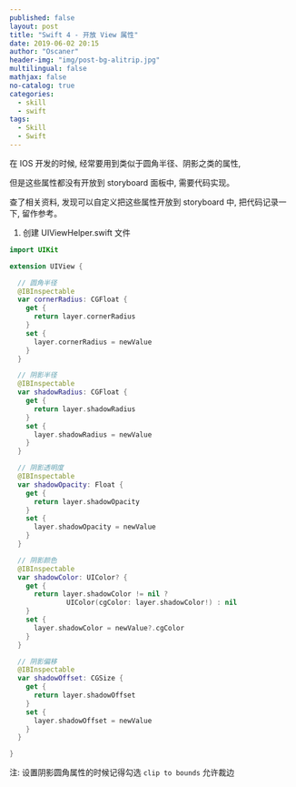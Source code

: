 ```yaml
---
published: false
layout: post
title: "Swift 4 - 开放 View 属性"
date: 2019-06-02 20:15
author: "Oscaner"
header-img: "img/post-bg-alitrip.jpg"
multilingual: false
mathjax: false
no-catalog: true
categories:
  - skill
  - swift
tags:
  - Skill
  - Swift
---
```


在 IOS 开发的时候, 经常要用到类似于圆角半径、阴影之类的属性,

但是这些属性都没有开放到 storyboard 面板中, 需要代码实现。

查了相关资料, 发现可以自定义把这些属性开放到 storyboard 中, 把代码记录一下, 留作参考。

1. 创建 UIViewHelper.swift 文件

```swift
import UIKit

extension UIView {

  // 圆角半径
  @IBInspectable
  var cornerRadius: CGFloat {
    get {
      return layer.cornerRadius
    }
    set {
      layer.cornerRadius = newValue
    }
  }

  // 阴影半径
  @IBInspectable
  var shadowRadius: CGFloat {
    get {
      return layer.shadowRadius
    }
    set {
      layer.shadowRadius = newValue
    }
  }

  // 阴影透明度
  @IBInspectable
  var shadowOpacity: Float {
    get {
      return layer.shadowOpacity
    }
    set {
      layer.shadowOpacity = newValue
    }
  }

  // 阴影颜色
  @IBInspectable
  var shadowColor: UIColor? {
    get {
      return layer.shadowColor != nil ?
              UIColor(cgColor: layer.shadowColor!) : nil
    }
    set {
      layer.shadowColor = newValue?.cgColor
    }
  }

  // 阴影偏移
  @IBInspectable
  var shadowOffset: CGSize {
    get {
      return layer.shadowOffset
    }
    set {
      layer.shadowOffset = newValue
    }
  }

}
```

注: 设置阴影圆角属性的时候记得勾选 `clip to bounds` 允许裁边
